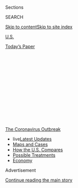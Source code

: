 <div id="app">

<div>

<div>

<div>

<div class="NYTAppHideMasthead css-1q2w90k e1suatyy0">

<div class="section css-ui9rw0 e1suatyy2">

<div class="css-eph4ug er09x8g0">

<div class="css-6n7j50">

</div>

<span class="css-1dv1kvn">Sections</span>

<div class="css-10488qs">

<span class="css-1dv1kvn">SEARCH</span>

</div>

[Skip to content](#site-content)[Skip to site
index](#site-index)

</div>

<div id="masthead-section-label" class="css-1wr3we4 eaxe0e00">

[U.S.](https://www.nytimes3xbfgragh.onion/section/us)

</div>

<div class="css-10698na e1huz5gh0">

</div>

</div>

<div id="masthead-bar-one" class="section hasLinks css-15hmgas e1csuq9d3">

<div class="css-uqyvli e1csuq9d0">

</div>

<div class="css-1uqjmks e1csuq9d1">

</div>

<div class="css-9e9ivx">

[](https://myaccount.nytimes3xbfgragh.onion/auth/login?response_type=cookie&client_id=vi)

</div>

<div class="css-1bvtpon e1csuq9d2">

[Today’s
Paper](https://www.nytimes3xbfgragh.onion/section/todayspaper)

</div>

</div>

</div>

</div>

<div data-aria-hidden="false">

<div id="site-content" data-role="main">

<div>

<div class="css-1aor85t" style="opacity:0.000000001;z-index:-1;visibility:hidden">

<div class="css-1hqnpie">

<div class="css-epjblv">

<span class="css-17xtcya">[U.S.](/section/us)</span><span class="css-x15j1o">|</span><span class="css-fwqvlz">Hurricane
Hanna Hits Texas Region Struggling With
Coronavirus</span>

</div>

<div class="css-k008qs">

<div class="css-1iwv8en">

<span class="css-18z7m18"></span>

<div>

</div>

</div>

<span class="css-1n6z4y">https://nyti.ms/3hG7lRL</span>

<div class="css-1705lsu">

<div class="css-4xjgmj">

<div class="css-4skfbu" data-role="toolbar" data-aria-label="Social Media Share buttons, Save button, and Comments Panel with current comment count" data-testid="share-tools">

  - 
  - 
  - 
  - 
    
    <div class="css-6n7j50">
    
    </div>

  - 

</div>

</div>

</div>

</div>

</div>

</div>

<div id="NYT_TOP_BANNER_REGION" class="css-13pd83m">

<div>

<div id="styln-prism-menu-1592847958612" class="section interactive-content interactive-size-medium css-1edisqu">

<div class="css-17ih8de interactive-body">

<div id="scroll-container" class="css-1gj85ro">

[<span class="styln-title-wrap"><span class="css-1pje3qr">The
Coronavirus</span><span class="css-1pje3qr">
Outbreak</span></span>](https://www.nytimes3xbfgragh.onion/news-event/coronavirus?action=click&pgtype=Article&state=default&module=styln-coronavirus-national&region=TOP_BANNER&context=storylines_menu)

  - <span class="css-kqxiym" data-emphasize="true">live</span>[Latest
    Updates](https://www.nytimes3xbfgragh.onion/2020/07/25/world/coronavirus-covid-19.html?action=click&pgtype=Article&state=default&module=styln-coronavirus-national&region=TOP_BANNER&context=storylines_menu)
  - [Maps and
    Cases](https://www.nytimes3xbfgragh.onion/interactive/2020/us/coronavirus-us-cases.html?action=click&pgtype=Article&state=default&module=styln-coronavirus-national&region=TOP_BANNER&context=storylines_menu)
  - [How the U.S.
    Compares](https://www.nytimes3xbfgragh.onion/interactive/2020/07/23/us/coronavirus-hotspots-countries.html?action=click&pgtype=Article&state=default&module=styln-coronavirus-national&region=TOP_BANNER&context=storylines_menu)
  - [Possible
    Treatments](https://www.nytimes3xbfgragh.onion/interactive/2020/science/coronavirus-drugs-treatments.html?action=click&pgtype=Article&state=default&module=styln-coronavirus-national&region=TOP_BANNER&context=storylines_menu)
  - [Economy](https://www.nytimes3xbfgragh.onion/live/2020/07/24/business/stock-market-updates-coronavirus?action=click&pgtype=Article&state=default&module=styln-coronavirus-national&region=TOP_BANNER&context=storylines_menu)

</div>

</div>

</div>

</div>

</div>

<div id="top-wrapper" class="css-1sy8kpn">

<div id="top-slug" class="css-l9onyx">

Advertisement

</div>

[Continue reading the main
story](#after-top)

<div class="ad top-wrapper" style="text-align:center;height:100%;display:block;min-height:250px">

<div id="top" class="place-ad" data-position="top" data-size-key="top">

</div>

</div>

<div id="after-top">

</div>

</div>

<div>

<div id="sponsor-wrapper" class="css-1hyfx7x">

<div id="sponsor-slug" class="css-19vbshk">

Supported by

</div>

[Continue reading the main
story](#after-sponsor)

<div id="sponsor" class="ad sponsor-wrapper" style="text-align:center;height:100%;display:block">

</div>

<div id="after-sponsor">

</div>

</div>

<div class="css-186x18t">

</div>

<div class="css-1vkm6nb ehdk2mb0">

# Hurricane Hanna Hits Texas Region Struggling With Coronavirus

</div>

Some of the communities in the storm’s path have seen a sudden spike in
Covid-19 cases and hospitalizations as Texas has become one of the
largest hot spots in the country.

<div class="css-79elbk" data-testid="photoviewer-wrapper">

<div class="css-z3e15g" data-testid="photoviewer-wrapper-hidden">

</div>

<div class="css-1a48zt4 ehw59r15" data-testid="photoviewer-children">

![<span class="css-16f3y1r e13ogyst0" data-aria-hidden="true">Waves
crashing against the Padre Island seawall in Corpus Christi, Texas, on
Saturday.</span><span class="css-cnj6d5 e1z0qqy90" itemprop="copyrightHolder"><span class="css-1ly73wi e1tej78p0">Credit...</span><span><span>Tamir
Kalifa for The New York
Times</span></span></span>](https://static01.graylady3jvrrxbe.onion/images/2020/07/25/us/25texas-storm-4/merlin_174939237_2d995a3b-8bcf-483c-a8e9-87382a68603e-articleLarge.jpg?quality=75&auto=webp&disable=upscale)

</div>

</div>

<div class="css-18e8msd">

<div class="css-vp77d3 epjyd6m0">

<div class="css-1baulvz">

By [<span class="css-1baulvz" itemprop="name">Edgar
Sandoval</span>](https://www.nytimes3xbfgragh.onion/by/edgar-sandoval),
[<span class="css-1baulvz" itemprop="name">Nicholas
Bogel-Burroughs</span>](https://www.nytimes3xbfgragh.onion/by/nicholas-bogel-burroughs)
and [<span class="css-1baulvz last-byline" itemprop="name">Manny
Fernandez</span>](https://www.nytimes3xbfgragh.onion/by/manny-fernandez)

</div>

</div>

  - 
    
    <div class="css-ld3wwf e16638kd2">
    
    July 25,
    2020
    
    </div>

  - 
    
    <div class="css-4xjgmj">
    
    <div class="css-d8bdto" data-role="toolbar" data-aria-label="Social Media Share buttons, Save button, and Comments Panel with current comment count" data-testid="share-tools">
    
      - 
      - 
      - 
      - 
        
        <div class="css-6n7j50">
        
        </div>
    
      - 
    
    </div>
    
    </div>

</div>

</div>

<div class="section meteredContent css-1r7ky0e" name="articleBody" itemprop="articleBody">

<div class="css-1fanzo5 StoryBodyCompanionColumn">

<div class="css-53u6y8">

CORPUS CHRISTI, Texas — Already battered by the coronavirus pandemic,
southeast Texas faced a new but no less frightening foe on Saturday, as
Hurricane Hanna slammed the coast with heavy rains and powerful winds.

Hanna strengthened from a tropical storm to a Category 1 hurricane on
Saturday, becoming the first hurricane to hit the southern coastal
region of Texas since Hurricane Harvey struck the area in August 2017
and caused the worst rainstorm in United States history.

Hanna’s eye made landfall on Padre Island, about 60 miles north of the
U.S.-Mexico border, at about 5 p.m. on Saturday, with winds of 90 m.p.h.
As the National Weather Service
[warned](https://forecast.weather.gov/showsigwx.php?warnzone=TXZ242&warncounty=TXC273&firewxzone=TXZ242&local_place1=3%20Miles%20NNE%20Kingsville,%20Naval%20Air%20Station%20TX&product1=Hurricane+Warning#.XxxWW55KjIV)
that the strong winds could peel roofs from homes, mangle trees and
cause power failures, mayors and local officials turned from one crisis
mode to another.

</div>

</div>

<div class="css-1fanzo5 StoryBodyCompanionColumn">

<div class="css-53u6y8">

The cities and counties in the path of Hanna are some of the same
communities that have seen a sudden spike in Covid-19 cases and
hospitalizations as Texas has [become one of the largest hot spots in
the
country](https://www.nytimes3xbfgragh.onion/interactive/2020/us/texas-coronavirus-cases.html).
In a state that is no stranger to bad weather, the typical
hurricane-prep ritual was altered by social distancing and face
coverings, with fever checks required to enter officials’ news briefings
and sandbag distribution provided by workers who covered their faces in
masks and
bandannas.

</div>

</div>

<div class="css-1sngw6j">

[](https://www.nytimes3xbfgragh.onion/interactive/2020/07/25/us/hurricane-hanna-tracker-map.html)

<div class="css-1eoytci">

![](https://static01.graylady3jvrrxbe.onion/images/2020/07/25/us/hurricane-hanna-tracker-map-promo-1595693859974/hurricane-hanna-tracker-map-promo-1595693859974-articleLarge-v4.jpg)

</div>

<div class="css-1rha1bf">

## Live Hurricane Hanna Tracking Map

The storm made landfall Saturday afternoon on the southern coast of
Texas.

</div>

</div>

<div class="css-1fanzo5 StoryBodyCompanionColumn">

<div class="css-53u6y8">

When natural disasters strike, swift and effective disaster response by
local, state and federal officials has always been difficult. The
pandemic has made it even harder.

“Hurricanes can be deadly events,” Gov. Greg Abbott said at a news
conference on Saturday afternoon. “We cannot allow this hurricane to
lead to a more catastrophically deadly event by stoking additional
spread of Covid-19.”

Mr. Abbott said he was issuing a disaster declaration for 32 counties.
Chief W. Nim Kidd of the Texas Division of Emergency Management said the
Freeman Coliseum in San Antonio, usually used for concerts, rodeos and
other events, would be converted into a reception center for people who
had fled their homes. San Antonio officials were quick to make clear
that the arena was not serving as a shelter, but only as a location
where evacuees would be given vouchers to stay at hotels in the area.

It was another example of how social distancing is changing where, when
and how emergency shelters operate. Officials in California announced
recently that the coronavirus was affecting their wildfire preparations,
including by having fewer inmates available to assist because of
infections and quarantines. But there have been unexpected benefits,
too. In late March, a destructive tornado tore through Jonesboro, Ark.,
and the heart of its commercial district, but [not a single person
died](https://www.nytimes3xbfgragh.onion/2020/03/29/us/tornado-coronavirus-arkansas.html),
in part because businesses were closed and residents were already
sheltered at home from the virus.

</div>

</div>

<div class="css-1fanzo5 StoryBodyCompanionColumn">

<div class="css-53u6y8">

As Hanna’s outer bands reached Nueces County, which includes Corpus
Christi and has had nearly 2,000 new virus cases and 47 deaths in the
past seven days alone, officials<span class="css-8l6xbc evw5hdy0">
</span>reminded residents fleeing low-lying areas to bring their face
masks with them.

</div>

</div>

<div class="css-79elbk" data-testid="photoviewer-wrapper">

<div class="css-z3e15g" data-testid="photoviewer-wrapper-hidden">

</div>

<div class="css-1a48zt4 ehw59r15" data-testid="photoviewer-children">

![<span class="css-16f3y1r e13ogyst0" data-aria-hidden="true">A warning
message in Corpus Christi, Texas, on Friday, ahead of Hurricane
Hanna.</span><span class="css-cnj6d5 e1z0qqy90" itemprop="copyrightHolder"><span class="css-1ly73wi e1tej78p0">Credit...</span><span>Tamir
Kalifa for The New York
Times</span></span>](https://static01.graylady3jvrrxbe.onion/images/2020/07/25/us/25texas-storm-1/merlin_174927330_520049a4-5613-498b-be92-433c30df7aa5-articleLarge.jpg?quality=75&auto=webp&disable=upscale)

</div>

</div>

<div class="css-1fanzo5 StoryBodyCompanionColumn">

<div class="css-53u6y8">

“We’re riding two horses right now, so be sure to take care of what
keeps you safe through the Covid experience,” Mayor Joe McComb of Corpus
Christi said at a news conference on Friday. Moments later, a woman in a
mask and gloves carefully wiped down the podium to sanitize it before
the city manager stepped forward.

On Saturday, the mayor told reporters that people who had welcomed
friends or relatives into their homes to ride out the hurricane should
wear masks while indoors. “Wear the mask in the house,” Mr. McComb said.
“I know that probably sounds kind of crazy, but keeping safe sounds
pretty
good.”

<div id="NYT_MAIN_CONTENT_1_REGION" class="css-9tf9ac">

<div>

<div id="styln-covid-updates-world" class="section interactive-content interactive-size-medium css-1ftcdic">

<div class="css-17ih8de interactive-body">

<div id="styln-briefing-block" data-asset-id="QXJ0aWNsZTpueXQ6Ly9hcnRpY2xlLzhhM2E5ZTBiLTUwNzgtNTZhMy1iMjFjLWVhM2U4MWI3ZGI2OA==">

<div class="briefing-block-header-section">

# [Latest Updates: Global Coronavirus Outbreak](https://www.nytimes3xbfgragh.onion/2020/07/24/world/coronavirus-covid-19.html?action=click&pgtype=Article&state=default&module=styln-coronavirus-national&region=MAIN_CONTENT_1&context=storylines_live_updates)

<div class="briefing-block-ts">

Updated 2020-07-25T09:43:39.358Z

</div>

</div>

  - [The U.S. nears a single-day record as infections show no sign of
    slowing.](https://www.nytimes3xbfgragh.onion/2020/07/24/world/coronavirus-covid-19.html?action=click&pgtype=Article&state=default&module=styln-coronavirus-national&region=MAIN_CONTENT_1&context=storylines_live_updates#link-4331c0b7)
  - [Pelosi again rules out a short extension of $600 unemployment
    benefits, pushing for broader
    aid.](https://www.nytimes3xbfgragh.onion/2020/07/24/world/coronavirus-covid-19.html?action=click&pgtype=Article&state=default&module=styln-coronavirus-national&region=MAIN_CONTENT_1&context=storylines_live_updates#link-625c8263)
  - [A new C.D.C. statement on schools calls for reopening and downplays
    the potential health
    risks.](https://www.nytimes3xbfgragh.onion/2020/07/24/world/coronavirus-covid-19.html?action=click&pgtype=Article&state=default&module=styln-coronavirus-national&region=MAIN_CONTENT_1&context=storylines_live_updates#link-6ec043c9)

<div class="briefing-block-footer">

<div class="briefing-block-footer-meta">

[See more
updates](https://www.nytimes3xbfgragh.onion/2020/07/24/world/coronavirus-covid-19.html?action=click&pgtype=Article&state=default&module=styln-coronavirus-national&region=MAIN_CONTENT_1&context=storylines_live_updates)

</div>

<div class="briefing-block-briefinglinks">

<span>More live coverage:</span>
[Markets](https://www.nytimes3xbfgragh.onion/live/2020/07/24/business/stock-market-updates-coronavirus?action=click&pgtype=Article&state=default&module=styln-coronavirus-national&region=MAIN_CONTENT_1&context=storylines_live_updates)

</div>

</div>

</div>

</div>

</div>

</div>

</div>

The mayor’s message to the public on Saturday was simple: Keep doing
what you have been doing during the pandemic — stay at home.

“I know we’ve been staying at home for five months because of the
corona,” Mr. McComb said, adding, “And so staying home doesn’t sound
real popular, but right now this is a real important matter.”

The rise in cases in Nueces County was fueled, in part, by visitors from
Houston and elsewhere who [flocked to its
beaches](https://www.nytimes3xbfgragh.onion/2020/07/11/us/coronavirus-texas-corpus-christi.html)
when it had a low case count. More than 10,000 people in Nueces County
have [been infected with the
virus](https://www.nytimes3xbfgragh.onion/interactive/2020/us/texas-coronavirus-cases.html).
At least 129 people have died, and 430 people were being treated in
hospitals on Friday, the highest total since the pandemic began.

</div>

</div>

<div class="css-1fanzo5 StoryBodyCompanionColumn">

<div class="css-53u6y8">

The storm arrived in Corpus Christi on Saturday morning with light rain
and strengthening wind that rattled windows and threatened to uproot
swaying palm
trees.

</div>

</div>

<div class="css-79elbk" data-testid="photoviewer-wrapper">

<div class="css-z3e15g" data-testid="photoviewer-wrapper-hidden">

</div>

<div class="css-1a48zt4 ehw59r15" data-testid="photoviewer-children">

<div class="css-1xdhyk6 erfvjey0">

<span class="css-1ly73wi e1tej78p0">Image</span>

<div class="css-zjzyr8">

<div data-testid="lazyimage-container" style="height:257.77777777777777px">

</div>

</div>

</div>

<span class="css-16f3y1r e13ogyst0" data-aria-hidden="true">Employees
with the City of Corpus Christi loaded sandbags into people’s cars on
Friday.</span><span class="css-cnj6d5 e1z0qqy90" itemprop="copyrightHolder"><span class="css-1ly73wi e1tej78p0">Credit...</span><span>Courtney
Sacco/Corpus Christi Caller-Times, via Associated Press</span></span>

</div>

</div>

<div class="css-1fanzo5 StoryBodyCompanionColumn">

<div class="css-53u6y8">

By early Saturday evening, a storm surge slammed the city’s Art Museum
of South Texas, which faces the bay, drawing dozens of concerned
onlookers.

“They have art from all over the world,” said Andrew Gonzalez,
30,<span class="css-8l6xbc evw5hdy0"> </span>who used his cellphone to
record the rising waters splashing around the museum’s lower levels. “I
hope they removed all the art from the first floor to the upper floors
before the storm got here.”

Webb County, which includes the border city of Laredo and is about 150
miles inland from Corpus Christi, has [traditionally provided
shelter](https://www.lmtonline.com/local/article/City-officials-About-150-Hurricane-Harvey-11960437.php)
to people fleeing the Texas coast, as it did for hundreds of people
during the devastation that Harvey wrought along the coastline in 2017.

On Saturday, officials were grappling with how to handle a potential
influx of evacuees without worsening the spread of the coronavirus,
which has surged there in recent weeks. More than a quarter of Webb
County’s nearly 5,000 cases have come in just the past week, during
which 38 people died from the virus.

Tano E. Tijerina, the county executive, said that if evacuees came to
the area, officials would take their temperatures, provide them with
protective gear and try to separate people with virus symptoms from
those who appeared healthy.

</div>

</div>

<div class="css-1fanzo5 StoryBodyCompanionColumn">

<div class="css-53u6y8">

“We’re going to do whatever we can to help anyone, that’s with Covid or
without Covid,” Mr. Tijerina said. “We’re taking a risk, but we’re being
neighborly and we’re never going to turn people away.”

He said that schools, community centers and even the county fairgrounds
could serve as shelters if necessary. He said the daily coronavirus
reports were increasingly dire, with four or five people dying each
day.

<div id="NYT_MAIN_CONTENT_3_REGION" class="css-9tf9ac">

<div>

<div id="styln-prism-freeform-1594220623585" class="section interactive-content interactive-size-medium css-1ftcdic">

<div class="css-17ih8de interactive-body">

<div id="prism-freeform-block-33922" class="css-1lev2qo" data-role="complementary" data-storyline="The Coronavirus Outbreak" data-truncated="true" tabindex="0">

<div class="css-a8d9oz">

<div class="css-eb027h">

[](https://www.nytimes3xbfgragh.onion/news-event/coronavirus?action=click&pgtype=Article&state=default&module=styln-coronavirus-national&region=MAIN_CONTENT_3&context=storylines_faq)

### The Coronavirus Outbreak ›

#### Frequently Asked Questions

Updated July 23, 2020

  - #### What is school going to look like in September?
    
      - It is unlikely that many schools will return to a normal
        schedule this fall, requiring the grind of [online
        learning](https://www.nytimes3xbfgragh.onion/2020/06/05/us/coronavirus-education-lost-learning.html?action=click&pgtype=Article&state=default&module=styln-coronavirus-national&region=MAIN_CONTENT_3&context=storylines_faq),
        [makeshift child
        care](https://www.nytimes3xbfgragh.onion/2020/05/29/us/coronavirus-child-care-centers.html?action=click&pgtype=Article&state=default&module=styln-coronavirus-national&region=MAIN_CONTENT_3&context=storylines_faq)
        and [stunted
        workdays](https://www.nytimes3xbfgragh.onion/2020/06/03/business/economy/coronavirus-working-women.html?action=click&pgtype=Article&state=default&module=styln-coronavirus-national&region=MAIN_CONTENT_3&context=storylines_faq)
        to continue. California’s two largest public school districts —
        Los Angeles and San Diego — said on July 13, that [instruction
        will be remote-only in the
        fall](https://www.nytimes3xbfgragh.onion/2020/07/13/us/lausd-san-diego-school-reopening.html?action=click&pgtype=Article&state=default&module=styln-coronavirus-national&region=MAIN_CONTENT_3&context=storylines_faq),
        citing concerns that surging coronavirus infections in their
        areas pose too dire a risk for students and teachers. Together,
        the two districts enroll some 825,000 students. They are the
        largest in the country so far to abandon plans for even a
        partial physical return to classrooms when they reopen in
        August. For other districts, the solution won’t be an
        all-or-nothing approach. [Many
        systems](https://bioethics.jhu.edu/research-and-outreach/projects/eschool-initiative/school-policy-tracker/),
        including the nation’s largest, New York City, are devising
        [hybrid
        plans](https://www.nytimes3xbfgragh.onion/2020/06/26/us/coronavirus-schools-reopen-fall.html?action=click&pgtype=Article&state=default&module=styln-coronavirus-national&region=MAIN_CONTENT_3&context=storylines_faq)
        that involve spending some days in classrooms and other days
        online. There’s no national policy on this yet, so check with
        your municipal school system regularly to see what is happening
        in your community.

  - #### Is the coronavirus airborne?
    
      - The coronavirus [can stay aloft for hours in tiny droplets in
        stagnant
        air](https://www.nytimes3xbfgragh.onion/2020/07/04/health/239-experts-with-one-big-claim-the-coronavirus-is-airborne.html?action=click&pgtype=Article&state=default&module=styln-coronavirus-national&region=MAIN_CONTENT_3&context=storylines_faq),
        infecting people as they inhale, mounting scientific evidence
        suggests. This risk is highest in crowded indoor spaces with
        poor ventilation, and may help explain super-spreading events
        reported in meatpacking plants, churches and restaurants. [It’s
        unclear how often the virus is
        spread](https://www.nytimes3xbfgragh.onion/2020/07/06/health/coronavirus-airborne-aerosols.html?action=click&pgtype=Article&state=default&module=styln-coronavirus-national&region=MAIN_CONTENT_3&context=storylines_faq)
        via these tiny droplets, or aerosols, compared with larger
        droplets that are expelled when a sick person coughs or sneezes,
        or transmitted through contact with contaminated surfaces, said
        Linsey Marr, an aerosol expert at Virginia Tech. Aerosols are
        released even when a person without symptoms exhales, talks or
        sings, according to Dr. Marr and more than 200 other experts,
        who [have outlined the evidence in an open letter to the World
        Health
        Organization](https://academic.oup.com/cid/article/doi/10.1093/cid/ciaa939/5867798).

  - #### What are the symptoms of coronavirus?
    
      - Common symptoms [include fever, a dry cough, fatigue and
        difficulty breathing or shortness of
        breath.](https://www.nytimes3xbfgragh.onion/article/symptoms-coronavirus.html?action=click&pgtype=Article&state=default&module=styln-coronavirus-national&region=MAIN_CONTENT_3&context=storylines_faq)
        Some of these symptoms overlap with those of the flu, making
        detection difficult, but runny noses and stuffy sinuses are less
        common. [The C.D.C. has
        also](https://www.nytimes3xbfgragh.onion/2020/04/27/health/coronavirus-symptoms-cdc.html?action=click&pgtype=Article&state=default&module=styln-coronavirus-national&region=MAIN_CONTENT_3&context=storylines_faq)
        added chills, muscle pain, sore throat, headache and a new loss
        of the sense of taste or smell as symptoms to look out for. Most
        people fall ill five to seven days after exposure, but symptoms
        may appear in as few as two days or as many as 14 days.

  - #### What’s the best material for a mask?
    
      - Scientists around the country [have tried to identify everyday
        materials that do a good job of filtering microscopic
        particles.](https://www.nytimes3xbfgragh.onion/article/coronavirus-homemade-mask-material-DIY-face-mask-ppe.html?action=click&pgtype=Article&state=default&module=styln-coronavirus-national&region=MAIN_CONTENT_3&context=storylines_faq)
        In recent tests, HEPA [furnace
        filters](https://www.nytimes3xbfgragh.onion/article/coronavirus-homemade-mask-material-DIY-face-mask-ppe.html?action=click&action=click&pgtype=Article&state=default&module=styln-coronavirus-national&region=MAIN_CONTENT_3&context=storylines_faq&module=Spotlight&pgtype=Homepage)
        scored high, as did vacuum cleaner bags, fabric similar to
        flannel pajamas and those of 600-count pillowcases. Other
        materials tested included layered coffee filters and scarves and
        bandannas. These scored lower, but still captured a small
        percentage of particles.

  - #### Does asymptomatic transmission of Covid-19 happen?
    
      - So far, the evidence seems to show it does. A widely cited
        [paper](https://www.nature.com/articles/s41591-020-0869-5)
        published in April suggests that people are most infectious
        about two days before the onset of coronavirus symptoms and
        estimated that 44 percent of new infections were a result of
        transmission from people who were not yet showing symptoms.
        Recently, a top expert at the World Health Organization stated
        that transmission of the coronavirus by people who did not have
        symptoms was “very rare,” [but she later walked back that
        statement.](https://www.nytimes3xbfgragh.onion/2020/06/09/world/coronavirus-updates.html?action=click&pgtype=Article&state=default&module=styln-coronavirus-national&region=MAIN_CONTENT_3&context=storylines_faq#link-1f302e21)

<div id="styln-survey-component-freeform-28" class="styln-survey-component">

</div>

</div>

<div class="css-6mllg9">

</div>

<div class="css-pmm6ed">

<span class="css-5gimkt"></span>

</div>

</div>

</div>

</div>

</div>

</div>

</div>

“We’re going to get through it — it’s just a matter of how,” Mr.
Tijerina said of the dual threat of the virus and the hurricane.

Hanna, in some ways, provided echoes of its destructive predecessor,
Hurricane Harvey.

Hanna was set to strike to the south of Corpus Christi; Harvey hit to
the northeast, near the bay town of Rockport. Hanna was expected to make
landfall on Saturday, exactly one month before the third anniversary of
Harvey, which first hit Rockport on Aug. 25,
2017.

</div>

</div>

<div class="css-79elbk" data-testid="photoviewer-wrapper">

<div class="css-z3e15g" data-testid="photoviewer-wrapper-hidden">

</div>

<div class="css-1a48zt4 ehw59r15" data-testid="photoviewer-children">

<div class="css-1xdhyk6 erfvjey0">

<span class="css-1ly73wi e1tej78p0">Image</span>

<div class="css-zjzyr8">

<div data-testid="lazyimage-container" style="height:257.77777777777777px">

</div>

</div>

</div>

<span class="css-16f3y1r e13ogyst0" data-aria-hidden="true">Storm clouds
passed over a farm near Corpus Christi on
Friday.</span><span class="css-cnj6d5 e1z0qqy90" itemprop="copyrightHolder"><span class="css-1ly73wi e1tej78p0">Credit...</span><span>Tamir
Kalifa for The New York Times</span></span>

</div>

</div>

<div class="css-1fanzo5 StoryBodyCompanionColumn">

<div class="css-53u6y8">

Harvey was one of the worst disasters in American history, causing $125
billion in damage in Texas with winds at 130 m.p.h. and record-breaking
flooding. More than 100 people died [directly and
indirectly](https://www.nhc.noaa.gov/data/tcr/AL092017_Harvey.pdf) from
Harvey, officials said. More than a quarter of a million homes were
damaged and another nearly 16,000 were destroyed.

Hanna was not expected to be nearly as devastating, but the unease grew
as the hurricane gathered strength on Saturday.

</div>

</div>

<div class="css-1fanzo5 StoryBodyCompanionColumn">

<div class="css-53u6y8">

Corpus Christi residents who live on the coastline of scenic Whitecap
Beach kept a watchful eye on the swelling sea waters threatening their
condominiums. On Saturday afternoon, a woman on the beach fought the
full force of the wind to take a photograph of the rising tide, but
quickly turned around when the water rose to her waist. Other residents
nervously watched from a boardwalk, and waited.

“These are pretty impressive, aggressive waves,” said Zack Smith, 36, as
he tried to stand still. “Once they start reaching my feet, then I’ll
leave. I don’t want to get hit by one of those and get washed out.”

The National Hurricane Center issued a hurricane warning for a swath of
Texas coast that spanned nearly 100 miles, from Port Mansfield to Port
Aransas. A storm surge warning reached even farther north, to about 75
miles south of Houston.

In addition to the wind, forecasters with the hurricane center said the
storm would bring up to a foot of rain over the weekend, with some
isolated areas getting up to 18 inches. The sudden downpour could lead
to “life-threatening flash flooding,” they said. Tornadoes could also
pose a threat on Saturday and overnight into Sunday over parts of the
coast.

“There could be damage to buildings and structures, especially if there
are any tornadoes,” said Brian Field, a forecaster at the National
Weather Service office in Corpus Christi.

Hanna is the eighth named storm of the Atlantic hurricane season, which
runs from June 1 to Nov. 30. In the Pacific Ocean, a Category 3
hurricane continued to churn toward Hawaii, although forecasters said
that hurricane, named Douglas, was likely to weaken significantly as it
got closer to the islands.

Edgar Sandoval reported from Corpus Christi, Texas, Nicholas
Bogel-Burroughs from New York and Manny Fernandez from Houston. Derrick
Bryson Taylor contributed reporting from New York and Marie Fazio from
Jacksonville, Fla.

</div>

</div>

<div>

</div>

</div>

<div>

</div>

<div>

</div>

<div>

</div>

<div>

<div id="bottom-wrapper" class="css-1ede5it">

<div id="bottom-slug" class="css-l9onyx">

Advertisement

</div>

[Continue reading the main
story](#after-bottom)

<div id="bottom" class="ad bottom-wrapper" style="text-align:center;height:100%;display:block;min-height:90px">

</div>

<div id="after-bottom">

</div>

</div>

</div>

</div>

</div>

## Site Index

<div>

</div>

## Site Information Navigation

  - [© <span>2020</span> <span>The New York Times
    Company</span>](https://help.nytimes3xbfgragh.onion/hc/en-us/articles/115014792127-Copyright-notice)

<!-- end list -->

  - [NYTCo](https://www.nytco.com/)
  - [Contact
    Us](https://help.nytimes3xbfgragh.onion/hc/en-us/articles/115015385887-Contact-Us)
  - [Work with us](https://www.nytco.com/careers/)
  - [Advertise](https://nytmediakit.com/)
  - [T Brand Studio](http://www.tbrandstudio.com/)
  - [Your Ad
    Choices](https://www.nytimes3xbfgragh.onion/privacy/cookie-policy#how-do-i-manage-trackers)
  - [Privacy](https://www.nytimes3xbfgragh.onion/privacy)
  - [Terms of
    Service](https://help.nytimes3xbfgragh.onion/hc/en-us/articles/115014893428-Terms-of-service)
  - [Terms of
    Sale](https://help.nytimes3xbfgragh.onion/hc/en-us/articles/115014893968-Terms-of-sale)
  - [Site
    Map](https://spiderbites.nytimes3xbfgragh.onion)
  - [Help](https://help.nytimes3xbfgragh.onion/hc/en-us)
  - [Subscriptions](https://www.nytimes3xbfgragh.onion/subscription?campaignId=37WXW)

</div>

</div>

</div>

</div>
